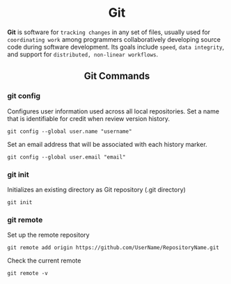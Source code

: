 <h1 align="center">Git</h1>

**Git** is software for `tracking changes` in any set of files, usually used for `coordinating work` among programmers collaboratively developing source code during software development. Its goals include `speed`, `data integrity`, and support for `distributed, non-linear workflows`.

<h2 align="center">Git Commands</h2>

### git config
Configures user information used across all local repositories. Set a name that is identifiable for credit when review version history.
```
git config --global user.name "username"
```
Set an email address that will be associated with each history marker.

```
git config --global user.email "email"
```

### git init
Initializes an existing directory as Git repository (.git directory)
```
git init
```

### git remote
Set up the remote repository
```
git remote add origin https://github.com/UserName/RepositoryName.git
```

Check the current remote
```
git remote -v
```
